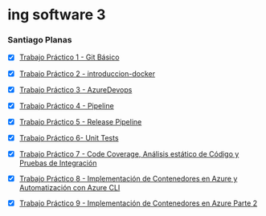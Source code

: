 # ing software 3
### Santiago Planas

- [X]  [Trabajo Práctico 1 - Git Básico](1-Git_Basico/README.md)

- [X] [Trabajo Práctico 2 - introduccion-docker](2-Docker/README.md)

- [X] [Trabajo Práctico 3 - AzureDevops](3-azureDevops/README.md)

- [X] [Trabajo Práctico 4 - Pipeline](4-pipeline/README.md)

- [X] [Trabajo Práctico 5 - Release Pipeline](5-RelPipe/README.md)

- [X] [Trabajo Práctico 6- Unit Tests](6-PruebasU/README.md)

- [X] [Trabajo Práctico 7 - Code Coverage, Análisis estático de Código y Pruebas de Integración](7-CodeCovInt/README.md)

- [X] [Trabajo Práctico 8 - Implementación de Contenedores en Azure y Automatización con Azure CLI](8-AZCI1/README.md)

- [X] [Trabajo Práctico 9 - Implementación de Contenedores en Azure Parte 2](9-AZCI2/README.md)
